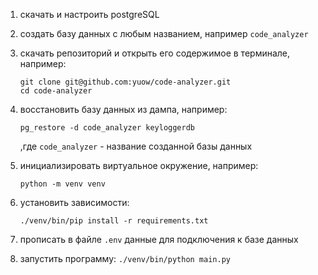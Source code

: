 1. скачать и настроить postgreSQL
2. создать базу данных с любым названием, например `code_analyzer`
3. скачать репозиторий и открыть его содержимое в терминале, например:
    ```
    git clone git@github.com:yuow/code-analyzer.git
    cd code-analyzer
    ```

4. восстановить базу данных из дампа, например:
    ```
    pg_restore -d code_analyzer keyloggerdb
    ```
      ,где `code_analyzer` - название созданной базы данных

5. инициализировать виртуальное окружение, например:
    ```
    python -m venv venv
    ```
6. установить зависимости:
    ```
    ./venv/bin/pip install -r requirements.txt
    ```
7. прописать в файле `.env` данные для подключения к базе данных
8. запустить программу: `./venv/bin/python main.py`
